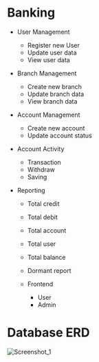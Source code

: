 # Banking
- User Management
    - Register new User
    - Update user data
    - View user data
  
- Branch Management
    - Create new branch
    - Update branch data
    - View branch data

- Account Management
    - Create new account
    - Update account status

- Account Activity
    - Transaction
    - Withdraw
    - Saving
  
- Reporting
    -   Total credit 
    -   Total debit 
    -   Total account 
    -   Total user
    -   Total balance 
    -   Dormant report
  
  - Frontend
    -   User 
    -   Admin

  
# Database ERD
![Screenshot_1](https://user-images.githubusercontent.com/49120668/175273650-9afb0aaf-a9d3-41ba-a16f-e8e25518f1c4.png)



